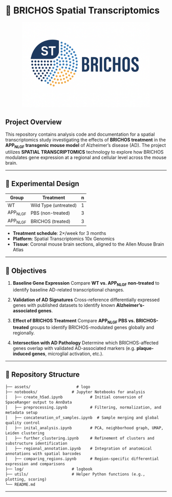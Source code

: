 # 🧠 BRICHOS Spatial Transcriptomics
<p align="center">
  <img src="assets/logo.png" alt="ST BRICHOS Logo" width="400"/>
</p>

## Project Overview

This repository contains analysis code and documentation for a spatial transcriptomics study investigating the effects of **BRICHOS treatment** in the **APP<sub>NLGF</sub> transgenic mouse model** of Alzheimer’s disease (AD). The project utilizes **SPATIAL TRANSCRIPTOMICS** technology to explore how BRICHOS modulates gene expression at a regional and cellular level across the mouse brain.

---

## 🧪 Experimental Design

| Group              | Treatment             | n |
| ------------------ | --------------------- | - |
| WT                 | Wild Type (untreated) | 1 |
| APP<sub>NLGF</sub> | PBS (non-treated)     | 3 |
| APP<sub>NLGF</sub> | BRICHOS (treated)     | 3 |

* **Treatment schedule**: 2×/week for 3 months
* **Platform**: Spatial Transcriptomics 10x Genomics
* **Tissue**: Coronal mouse brain sections, aligned to the Allen Mouse Brain Atlas

---

## 🎯 Objectives

1. **Baseline Gene Expression**
   Compare **WT vs. APP<sub>NLGF</sub> non-treated** to identify baseline AD-related transcriptional changes.

2. **Validation of AD Signatures**
   Cross-reference differentially expressed genes with published datasets to identify known **Alzheimer’s-associated genes**.

3. **Effect of BRICHOS Treatment**
   Compare **APP<sub>NLGF</sub> PBS vs. BRICHOS-treated** groups to identify BRICHOS-modulated genes globally and regionally.

4. **Intersection with AD Pathology**
   Determine which BRICHOS-affected genes overlap with validated AD-associated markers (e.g. **plaque-induced genes**, microglial activation, etc.).

---

## 📁 Repository Structure

```
├── assets/                    # logo
├── notebooks/               # Jupyter Notebooks for analysis
│   ├── create_h5ad.ipynb            # Initial conversion of SpaceRanger output to AnnData
│   ├── preprocessing.ipynb          # Filtering, normalization, and metadata setup
│   ├── concatenation_of_samples.ipynb  # Sample merging and global quality control
│   ├── inital_analysis.ipynb        # PCA, neighborhood graph, UMAP, Leiden clustering
│   ├── further_clustering.ipynb     # Refinement of clusters and substructure identification
│   ├── regional_annotation.ipynb    # Integration of anatomical annotations with spatial barcodes
│   ├── comparing_regions.ipynb      # Region-specific differential expression and comparisons
├── log/                     # logbook   
├── utils/                   # Helper Python functions (e.g., plotting, scoring)
└── README.md
```

---
